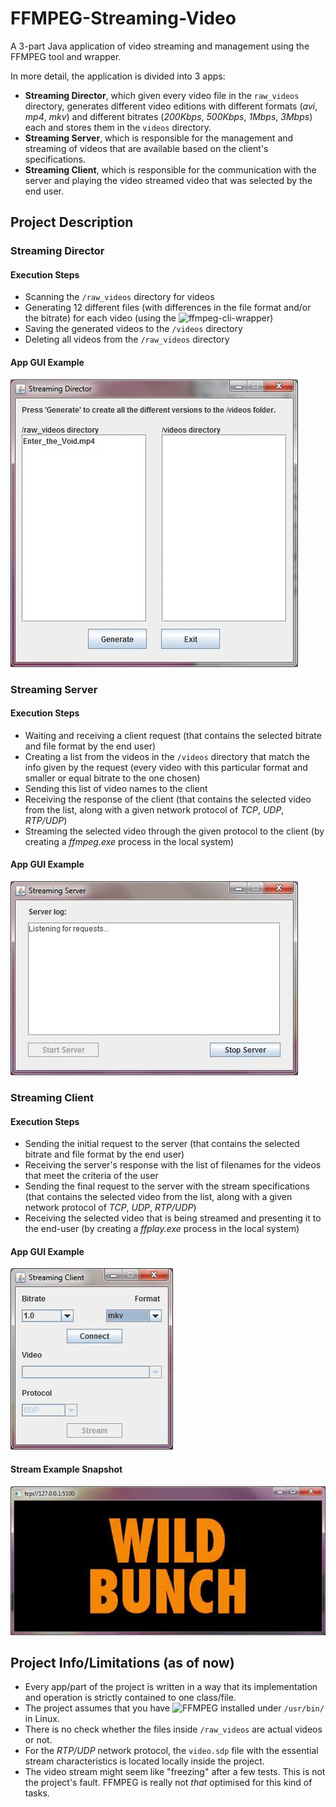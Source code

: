 # FFMPEG-Streaming-Video
A 3-part Java application of video streaming and management using the FFMPEG tool and wrapper.

In more detail, the application is divided into 3 apps:

* **Streaming Director**, which given every video file in the `raw_videos` directory, generates different video editions with different formats (_avi_, _mp4_, _mkv_) and different bitrates (_200Kbps_, _500Kbps_, _1Mbps_, _3Mbps_) each and stores them in the `videos` directory.
* **Streaming Server**, which is responsible for the management and streaming of videos that are available based on the client's specifications.
* **Streaming Client**, which is responsible for the communication with the server and playing the video streamed video that was selected by the end user. 

## Project Description
### Streaming Director
#### Execution Steps
* Scanning the `/raw_videos` directory for videos
* Generating 12 different files (with differences in the file format and/or the bitrate) for each video (using the ![ffmpeg-cli-wrapper](https://github.com/bramp/ffmpeg-cli-wrapper))
* Saving the generated videos to the `/videos` directory
* Deleting all videos from the `/raw_videos` directory

#### App GUI Example
![](readme_media/dir.gif)

### Streaming Server
#### Execution Steps
* Waiting and receiving a client request (that contains the selected bitrate and file format by the end user)
* Creating a list from the videos in the `/videos` directory that match the info given by the request (every video with this particular format and smaller or equal bitrate to the one chosen)
* Sending this list of video names to the client
* Receiving the response of the client (that contains the selected video from the list, along with a given network protocol of _TCP_, _UDP_, _RTP/UDP_)
* Streaming the selected video through the given protocol to the client (by creating a _ffmpeg.exe_ process in the local system)

#### App GUI Example
![](readme_media/ser.gif)

### Streaming Client
#### Execution Steps
* Sending the initial request to the server (that contains the selected bitrate and file format by the end user)
* Receiving the server's response with the list of filenames for the videos that meet the criteria of the user
* Sending the final request to the server with the stream specifications (that contains the selected video from the list, along with a given network protocol of _TCP_, _UDP_, _RTP/UDP_)
* Receiving the selected video that is being streamed and presenting it to the end-user (by creating a _ffplay.exe_ process in the local system)

#### App GUI Example
![](readme_media/cli.gif)

#### Stream Example Snapshot
![](readme_media/stream.png)


## Project Info/Limitations (as of now)
* Every app/part of the project is written in a way that its implementation and operation is strictly contained to one class/file.
* The project assumes that you have ![FFMPEG](https://ffmpeg.org/) installed under `/usr/bin/` in Linux.
* There is no check whether the files inside `/raw_videos` are actual videos or not.
* For the _RTP/UDP_ network protocol, the `video.sdp` file with the essential stream characteristics is located locally inside the project.
* The video stream might seem like "freezing" after a few tests. This is not the project's fault. FFMPEG is really not _that_ optimised for this kind of tasks.
